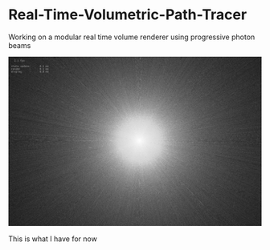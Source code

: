 # Real-Time-Volumetric-Path-Tracer

Working on a modular real time volume renderer using progressive photon beams

![Current version of volumetric renderer](https://github.com/shiroyasha263/Real-Time-Path-Tracer/blob/master/RealTimeVolumetricRenderer.png)

This is what I have for now
